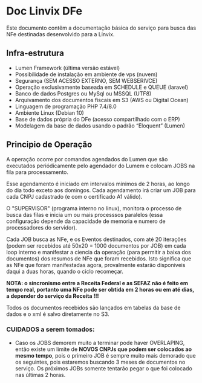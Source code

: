 # Doc Linvix DFe

Este documento contêm a documentação básica do serviço para busca das NFe destinadas desenvolvido para a Linvix.

## Infra-estrutura
- Lumen Framework (última versão estável)
- Possibilidade de instalação em ambiente de vps (nuvem)
- Segurança (SEM ACESSO EXTERNO, SEM WEBSERIVCE)
- Operação exclusivamente baseada em SCHEDULE e QUEUE (laravel)
- Banco de dados Postgres ou MySql ou MSSQL (UTF8)
- Arquivamento dos documentos fiscais em S3 (AWS ou Digital Ocean)
- Linguagem de programação PHP 7.4/8.0
- Ambiente Linux (Debian 10)
- Base de dados própria do DFe (acesso compartilhado com o ERP)
- Modelagem da base de dados usando o padrão “Eloquent” (Lumen)


## Principio de Operação


A operação ocorre por comandos agendados do Lumen que são executados periódicamente pelo agendador do Lumem e colocam JOBS na fila para processamento.

Esse agendamento é iniciado em intervalos minimos de 2 horas, ao longo do dia todo exceto aos domingos. Cada agendamento irá criar um JOB para cada CNPJ cadastrado (e com o certificado A1 válido).

O "SUPERVISOR" (programa interno no linux), monitora o processo de busca das filas e inicia um ou mais processsos paralelos (essa configuração depende da capacidade de memoria e numero de processadores do servidor).

Cada JOB busca as NFe, e os Eventos destinados, com até 20 iterações (podem ser recebidos até 50x20 = 1000 documentos por JOB) em cada loop interno e manifestar a ciencia da operação (para permitir a baixa dos documentos) dos resumos de NFe que foram recebidos. Isto significa que as NFe que foram manifestadas agora, provalmente estarão disponiveis daqui a duas horas, quando o ciclo recomeçar.

**NOTA: o sincronismo entre a Receita Federal e as SEFAZ não é feito em tempo real, portanto uma NFe pode ser obtida em 2 horas ou em até dias, a depender do serviço da Receita !!!**

Todos os documentos recebidos são lançados em tabelas da base de dados e o xml é salvo diretamente no S3.

### CUIDADOS a serem tomados:

- Caso os JOBS demorem muito a terminar pode haver OVERLAPING, então existe um limite de **NOVOS CNPJs que podem ser colocados ao mesmo tempo**, pois o primeiro JOB é sempre muito mais demorado que os seguintes, pois estaremos buscando 3 meses de documentos no serviço. Os próximos JOBs somente tentarão pegar o que foi colocado nas últimas 2 horas.
